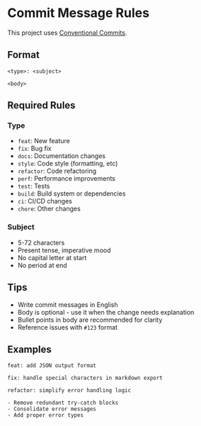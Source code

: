 # Commit Message Rules

This project uses [Conventional Commits](https://www.conventionalcommits.org/).

## Format

```
<type>: <subject>

<body>
```

## Required Rules

### Type
- `feat`: New feature
- `fix`: Bug fix
- `docs`: Documentation changes
- `style`: Code style (formatting, etc)
- `refactor`: Code refactoring
- `perf`: Performance improvements
- `test`: Tests
- `build`: Build system or dependencies
- `ci`: CI/CD changes
- `chore`: Other changes

### Subject
- 5-72 characters
- Present tense, imperative mood
- No capital letter at start
- No period at end

## Tips

- Write commit messages in English
- Body is optional - use it when the change needs explanation
- Bullet points in body are recommended for clarity
- Reference issues with `#123` format

## Examples

```
feat: add JSON output format

fix: handle special characters in markdown export

refactor: simplify error handling logic

- Remove redundant try-catch blocks
- Consolidate error messages
- Add proper error types
```